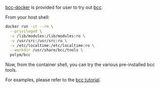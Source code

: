 [bcc-docker](https://hub.docker.com/r/polym/bcc/) is provided for user to try out [bcc](https://github.com/iovisor/bcc).

From your host shell:
```bash
docker run -it --rm \
  --privileged \
  -v /lib/modules:/lib/modules:ro \
  -v /usr/src:/usr/src:ro \
  -v /etc/localtime:/etc/localtime:ro \
  --workdir /usr/share/bcc/tools \
  polym/bcc
```

Now, from the container shell, you can try the various pre-installed bcc tools.

For examples, please refer to the [bcc tutorial](https://github.com/iovisor/bcc/tree/master/docs/tutorial.md#1-general-performance).
